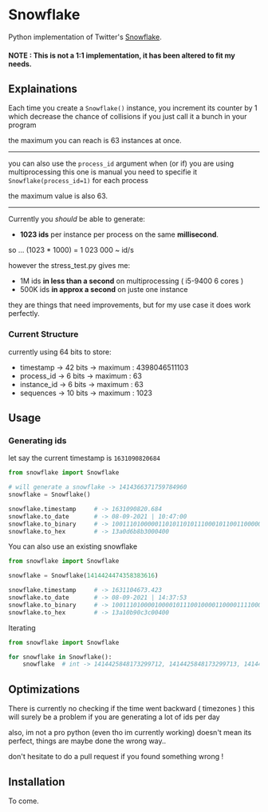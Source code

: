 
# Snowflake

Python implementation of Twitter's [Snowflake](https://github.com/twitter-archive/snowflake/tree/scala_28).

#### NOTE  : This is not a 1:1 implementation, it has been altered to fit my needs.



## Explainations

Each time you create a `Snowflake()` instance, you increment its counter by 1
which decrease the chance of collisions if you just call it a bunch in your program

the maximum you can reach is 63 instances at once.

----

you can also use the `process_id` argument when (or if) you are using multiprocessing
this one is manual you need to specifie it `Snowflake(process_id=1)` for each process

the maximum value is also 63.

---

Currently you _should_ be able to generate: 
- **1023 ids** per instance per process on the same **millisecond**. 

so ... (1023 * 1000) = 1 023 000 ~ id/s

however the stress_test.py gives me:
- 1M   ids **in less than a second** on multiprocessing ( i5-9400 6 cores )
- 500K ids **in approx a second** on juste one instance 

they are things that need improvements, but for my use case it does work perfectly.

### Current Structure

currently using 64 bits to store:
-  timestamp   -> 42 bits -> maximum : 4398046511103
-  process_id  -> 6  bits -> maximum : 63
-  instance_id -> 6  bits -> maximum : 63
-  sequences   -> 10 bits -> maximum : 1023


## Usage

### Generating ids

let say the current timestamp is `1631090820684`

```python
from snowflake import Snowflake

# will generate a snowflake -> 1414366371759784960
snowflake = Snowflake()

snowflake.timestamp     # -> 1631090820.684
snowflake.to_date       # -> 08-09-2021 | 10:47:00
snowflake.to_binary     # -> 1001110100000110101101011100010110011000000000000010000000000
snowflake.to_hex        # -> 13a0d6b8b3000400
```

You can also use an existing snowflake

```python
from snowflake import Snowflake

snowflake = Snowflake(1414424474358383616)

snowflake.timestamp     # -> 1631104673.423
snowflake.to_date       # -> 08-09-2021 | 14:37:53
snowflake.to_binary     # -> 1001110100001000010111001000011000011110000000000010000000000
snowflake.to_hex        # -> 13a10b90c3c00400
```

Iterating

```python
from snowflake import Snowflake

for snowflake in Snowflake():
    snowflake  # int -> 1414425848173299712, 1414425848173299713, 1414425848173299714, ...

```

## Optimizations

There is currently no checking if the time went backward ( timezones )
this will surely be a problem if you are generating a lot of ids per day

also, im not a pro python (even tho im currently working)
doesn't mean its perfect, things are maybe done the wrong way..

don't hesitate to do a pull request if you found something wrong !

## Installation

To come.
